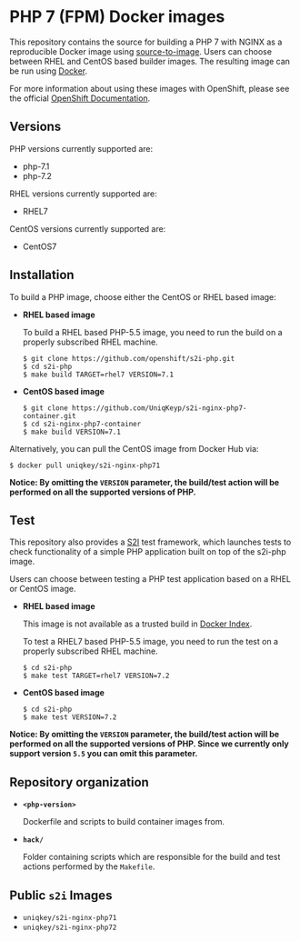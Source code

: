 PHP 7 (FPM) Docker images
=================

This repository contains the source for building a PHP 7 with NGINX as a reproducible Docker image using [source-to-image](https://github.com/openshift/source-to-image).
Users can choose between RHEL and CentOS based builder images.
The resulting image can be run using [Docker](http://docker.io).

For more information about using these images with OpenShift, please see the
official [OpenShift Documentation](https://docs.openshift.org/latest/using_images/s2i_images/php.html).

Versions
---------------
PHP versions currently supported are:
* php-7.1
* php-7.2

RHEL versions currently supported are:
* RHEL7

CentOS versions currently supported are:
* CentOS7

Installation
---------------
To build a PHP image, choose either the CentOS or RHEL based image:
*  **RHEL based image**

    To build a RHEL based PHP-5.5 image, you need to run the build on a properly
    subscribed RHEL machine.

    ```
    $ git clone https://github.com/openshift/s2i-php.git
    $ cd s2i-php
    $ make build TARGET=rhel7 VERSION=7.1
    ```

*  **CentOS based image**
    ```
    $ git clone https://github.com/UniqKeyp/s2i-nginx-php7-container.git
    $ cd s2i-nginx-php7-container
    $ make build VERSION=7.1
    ```

Alternatively, you can pull the CentOS image from Docker Hub via:

    $ docker pull uniqkey/s2i-nginx-php71

**Notice: By omitting the `VERSION` parameter, the build/test action will be performed
on all the supported versions of PHP.**

Test
---------------------
This repository also provides a [S2I](https://github.com/openshift/source-to-image) test framework,
which launches tests to check functionality of a simple PHP application built on top of the s2i-php image.

Users can choose between testing a PHP test application based on a RHEL or CentOS image.

*  **RHEL based image**

    This image is not available as a trusted build in [Docker Index](https://index.docker.io).

    To test a RHEL7 based PHP-5.5 image, you need to run the test on a properly
    subscribed RHEL machine.

    ```
    $ cd s2i-php
    $ make test TARGET=rhel7 VERSION=7.2
    ```

*  **CentOS based image**

    ```
    $ cd s2i-php
    $ make test VERSION=7.2
    ```

**Notice: By omitting the `VERSION` parameter, the build/test action will be performed
on all the supported versions of PHP. Since we currently only support version `5.5`
you can omit this parameter.**


Repository organization
------------------------
* **`<php-version>`**

    Dockerfile and scripts to build container images from.

* **`hack/`**

    Folder containing scripts which are responsible for the build and test actions performed by the `Makefile`.

Public `s2i` Images
--------------------

* `uniqkey/s2i-nginx-php71`
* `uniqkey/s2i-nginx-php72` 

